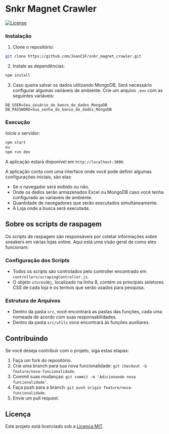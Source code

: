# Snkr Magnet Crawler
[![License](https://img.shields.io/badge/License-MIT-blue.svg)](https://opensource.org/licenses/MIT)
### Instalação

1. Clone o repositório:
```bash
git clone https://github.com/JeanCSF/snkr_magnet_crawler.git
```

2. Instale as dependências:
```bash
npm install
```

3. Caso queira salvar os dados utilizando MongoDB, Será necessário configurar algumas variáveis de ambiente. Crie um arquivo `.env` com as seguintes variáveis:
```dotenv
DB_USER=Seu_usuário_do_banco_de_dados_MongoDB
DB_PASSWORD=Sua_senha_do_banco_de_dados_MongoDB
```

### Execução

Inicie o servidor:

```bash
npm start
ou
npm run dev
```

A aplicação estará disponível em `http://localhost:3000`.

A aplicação conta com uma interface onde você pode definir algumas configurações iniciais, são elas:

- Se o navegador será exibido ou não.
- Onde os dados serão armazenados Excel ou MongoDB caso você tenha configurado as variaveis de ambiente.
- Quantidade de navegadores que serão executados simultaneamente.
- A Loja onde a busca será executada.

## Sobre os scripts de raspagem

Os scripts de raspagem são responsáveis por coletar informações sobre sneakers em várias lojas online. Aqui está uma visão geral de como eles funcionam:

### Configuração dos Scripts

- Todos os scripts são controlados pelo controller encontrado em `controllers/scrapingController.js`.
- O objeto `storesObj`, localizado na linha 8, contém os principais seletores CSS de cada loja e os termos que serão usados para pesquisa.

### Estrutura de Arquivos

- Dentro da pasta `src`, você encontrará as pastas das funções, cada uma nomeada de acordo com suas responsabilidades.
- Dentro da pasta `src/utils` voce encontrará as funções auxiliares.

## Contribuindo

Se você deseja contribuir com o projeto, siga estas etapas:

1. Faça um fork do repositório.
2. Crie uma branch para sua nova funcionalidade: `git checkout -b feature/nova-funcionalidade`.
3. Commit suas mudanças: `git commit -m 'Adicionando nova funcionalidade'`.
4. Faça push para a branch: `git push origin feature/nova-funcionalidade`.
5. Envie um pull request.

## Licença
Este projeto está licenciado sob a [Licença MIT](LICENSE).
